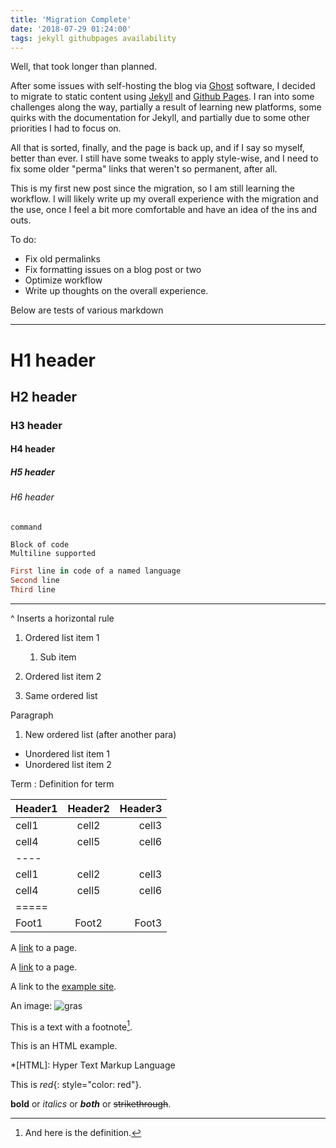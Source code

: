 ```yaml
---
title: 'Migration Complete'
date: '2018-07-29 01:24:00'
tags: jekyll githubpages availability
---
```


Well, that took longer than planned.

After some issues with self-hosting the blog via [Ghost](https://ghost.org) software, I decided to migrate to static content using [Jekyll](https://jekyllrb.com) and [Github Pages](https://pages.github.com). I ran into some challenges along the way, partially a result of learning new platforms, some quirks with the documentation for Jekyll, and partially due to some other priorities I had to focus on.

All that is sorted, finally, and the page is back up, and if I say so myself, better than ever. I still have some tweaks to apply style-wise, and I need to fix some older "perma" links that weren't so permanent, after all.

This is my first new post since the migration, so I am still learning the workflow. I will likely write up my overall experience with the migration and the use, once I feel a bit more comfortable and have an idea of the ins and outs.

To do:
* Fix old permalinks
* Fix formatting issues on a blog post or two
* Optimize workflow
* Write up thoughts on the overall experience.

Below are tests of various markdown 

---


# H1 header

## H2 header

### H3 header

#### H4 header

##### H5 header

###### H6 header

`command`

```
Block of code
Multiline supported
```

~~~ ruby
First line in code of a named language
Second line
Third line
~~~

---
^ Inserts a horizontal rule

1. Ordered list item 1
	1. Sub item
2. Ordered list item 2

3. Same ordered list

Paragraph

1. New ordered list (after another para)

* Unordered list item 1
* Unordered list item 2

Term
: Definition for term


| Header1 | Header2 | Header3 |
|:--------|:-------:|--------:|
| cell1   | cell2   | cell3   |
| cell4   | cell5   | cell6   |
|----
| cell1   | cell2   | cell3   |
| cell4   | cell5   | cell6   |
|=====
| Foot1   | Foot2   | Foot3

A [link](http://example.com) to a page.

A [link][examplecom] to a page.

[examplecom]: http://example.com

A link to the [example site].

[example site]: http://example.com

An image: ![gras](img/image.jpg)

This is a text with a footnote[^1].

[^1]: And here is the definition.

This is an HTML example.

*[HTML]: Hyper Text Markup Language

This is *red*{: style="color: red"}.

**bold** or *italics* or **_both_** or ~~strikethrough~~. 

